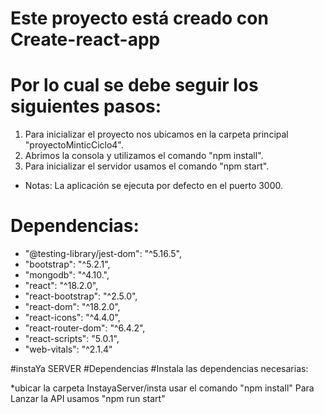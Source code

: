 # Este proyecto está creado con Create-react-app
# Por lo cual se debe seguir los siguientes pasos:
  1. Para inicializar el proyecto nos ubicamos en la carpeta principal "proyectoMinticCiclo4".
  2. Abrimos la consola y utilizamos el comando "npm install".
  3. Para inicializar el servidor usamos el comando "npm start".
- Notas:
  La aplicación se ejecuta por defecto en el puerto 3000.

# Dependencias:
  - "@testing-library/jest-dom": "^5.16.5",
  - "bootstrap": "^5.2.1",
  - "mongodb": "^4.10.",
  - "react": "^18.2.0",
  - "react-bootstrap": "^2.5.0",
  - "react-dom": "^18.2.0",
  - "react-icons": "^4.4.0",
  - "react-router-dom": "^6.4.2",
  - "react-scripts": "5.0.1",
  - "web-vitals": "^2.1.4"
  
#instaYa SERVER
#Dependencias
#Instala las dependencias necesarias:

*ubicar la carpeta InstayaServer/insta usar el comando "npm install"
Para Lanzar la API usamos
"npm run start"
